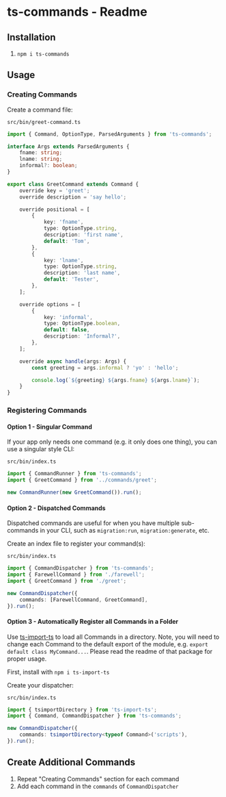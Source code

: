 # ts-commands - Readme

## Installation

1. `npm i ts-commands`

## Usage

### Creating Commands
Create a command file:

`src/bin/greet-command.ts`
```typescript
import { Command, OptionType, ParsedArguments } from 'ts-commands';

interface Args extends ParsedArguments {
	fname: string;
	lname: string;
	informal?: boolean;
}

export class GreetCommand extends Command {
	override key = 'greet';
	override description = 'say hello';

	override positional = [
		{
			key: 'fname',
			type: OptionType.string,
			description: 'first name',
			default: 'Tom',
		},
		{
			key: 'lname',
			type: OptionType.string,
			description: 'last name',
			default: 'Tester',
		},
	];

	override options = [
		{
			key: 'informal',
			type: OptionType.boolean,
			default: false,
			description: 'Informal?',
		},
	];

	override async handle(args: Args) {
		const greeting = args.informal ? 'yo' : 'hello';

		console.log(`${greeting} ${args.fname} ${args.lname}`);
	}
}
```

### Registering Commands

#### Option 1 - Singular Command

If your app only needs one command (e.g. it only does one thing), you can use a singular style CLI:

`src/bin/index.ts`
```typescript
import { CommandRunner } from 'ts-commands';
import { GreetCommand } from '../commands/greet';

new CommandRunner(new GreetCommand()).run();
```

#### Option 2 - Dispatched Commands

Dispatched commands are useful for when you have multiple sub-commands in your CLI, such as `migration:run`, `migration:generate`, etc.

Create an index file to register your command(s):

`src/bin/index.ts`
```typescript
import { CommandDispatcher } from 'ts-commands';
import { FarewellCommand } from './farewell';
import { GreetCommand } from './greet';

new CommandDispatcher({
	commands: [FarewellCommand, GreetCommand],
}).run();
```

#### Option 3 - Automatically Register all Commands in a Folder

Use [ts-import-ts](https://www.npmjs.com/package/ts-import-ts) to load all Commands in a directory. Note, you will need to change each Command to the default export of the module, e.g. `export default class MyCommand...`. Please read the readme of that package for proper usage.

First, install with `npm i ts-import-ts`

Create your dispatcher:

`src/bin/index.ts`
```typescript
import { tsimportDirectory } from 'ts-import-ts';
import { Command, CommandDispatcher } from 'ts-commands';

new CommandDispatcher({
	commands: tsimportDirectory<typeof Command>('scripts'),
}).run();
```

## Create Additional Commands
   1. Repeat "Creating Commands" section for each command
   2. Add each command in the `commands` of `CommandDispatcher`
